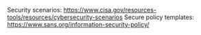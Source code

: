 Security scenarios: https://www.cisa.gov/resources-tools/resources/cybersecurity-scenarios
Secure policy templates: https://www.sans.org/information-security-policy/